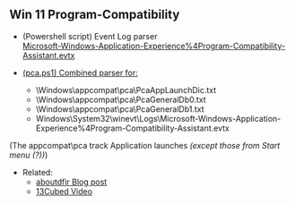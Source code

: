 ## Win 11 Program-Compatibility


- (Powershell script) Event Log parser<br>
   [Microsoft-Windows-Application-Experience%4Program-Compatibility-Assistant.evtx](https://github.com/kacos2000/Win10/blob/master/ProgramCompatibility/Program-Compatibility-Assistant_evtx%20.ps1)

- [(pca.ps1) Combined parser for:](https://github.com/kacos2000/Win10/blob/master/ProgramCompatibility/pca.ps1)<br>
   - \Windows\appcompat\pca\PcaAppLaunchDic.txt
   - \Windows\appcompat\pca\PcaGeneralDb0.txt
   - \Windows\appcompat\pca\PcaGeneralDb1.txt
   - Windows\System32\winevt\Logs\Microsoft-Windows-Application-Experience%4Program-Compatibility-Assistant.evtx

(The appcompat\pca track Application launches *(except those from Start menu (?))*)

- Related:
  - [aboutdfir Blog post](https://aboutdfir.com/new-windows-11-pro-22h2-evidence-of-execution-artifact/)
  - [13Cubed Video](https://www.youtube.com/watch?v=rV8aErDj06A)
